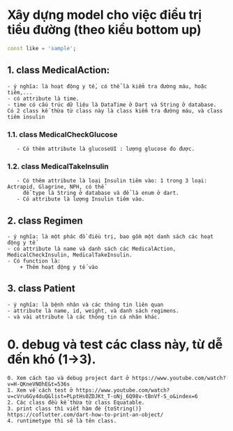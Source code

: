 # Xây dựng model cho việc điều trị tiểu đường (theo kiểu bottom up)

```dart
const like = 'sample';
```
## 1. class MedicalAction:
    - ý nghĩa: là hoạt động y tế, có thể là kiểm tra đường máu, hoặc tiêm,...
    - có attribute là time.
    - time có cấu trúc dữ liệu là DataTime ở Dart và String ở database.
    Có 2 class kế thừa từ class này là class kiểm tra đường máu, và class tiêm insulin
   ### 1.1. class MedicalCheckGlucose
       - Có thêm attribute là glucoseUI : lượng glucose đo được.
   ### 1.2. class MedicalTakeInsulin
       - Có thêm attribute là loại Insulin tiêm vào: 1 trong 3 loại: Actrapid, Glagrine, NPH, có thể 
         để type là String ở database và để là enum ở dart.
       - Có attribute là lượng Insulin tiêm vào.
## 2. class Regimen
    - ý nghĩa: là một phác đồ điều trị, bao gồm một danh sách các hoạt động y tế
    - có attribute là name và danh sách các MedicalAction, MedicalCheckInsulin, MedicalTakeInsulin.
    - Có function là: 
        + Thêm hoạt động y tế vào
## 3. class Patient
    - ý nghĩa: là bệnh nhân và các thông tin liên quan
    - attribute là name, id, weight, và danh sách regimens.
    - và vài attribute là các thông tin cá nhân khác.
 
 # 0. debug và test các class này, từ dễ đến khó (1->3).
    0. Xem cách tạo và debug project dart ở https://www.youtube.com/watch?v=H-QKneVNOhE&t=536s
    1. Xem về cách test ở https://www.youtube.com/watch?v=cVru6Gy4duQ&list=PLptHs0ZDJKt_T-oNj_6Q98v-tBnVf-S_o&index=6 
    2. Các class đều kế thừa từ class Equatable.
    3. print class thì viết hàm đè {toString()} https://coflutter.com/dart-how-to-print-an-object/
    4. runtimetype thì sẽ là tên class.
   
